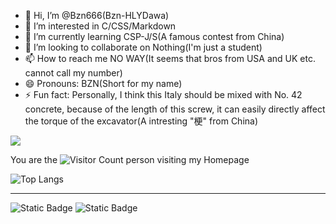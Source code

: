 - 👋 Hi, I’m @Bzn666(Bzn-HLYDawa)
- 👀 I’m interested in C/CSS/Markdown
- 🌱 I’m currently learning CSP-J/S(A famous contest from China)
- 💞️ I’m looking to collaborate on Nothing(I'm just a student)
- 📫 How to reach me NO WAY(It seems that bros from USA and UK etc. cannot call my number)
- 😄 Pronouns: BZN(Short for my name)
- ⚡ Fun fact: Personally, I think this Italy should be mixed with No. 42 concrete, because of the length of this screw, it can easily directly affect the torque of the excavator(A intresting "梗" from China)

![](https://github-readme-stats.vercel.app/api?username=BZN666&show_icons=true&theme=transparent)

You are the
![Visitor Count](https://profile-counter.glitch.me/bzn666/count.svg)
person visiting my Homepage

![Top Langs](https://github-readme-stats.vercel.app/api/top-langs/?username=bzn666&layout=compact&theme=tokyonight)


------------


![Static Badge](https://img.shields.io/badge/Luogu-%E8%8D%92%E6%B3%B7%E4%B8%80%E6%96%97-orange.svg)
![Static Badge](https://img.shields.io/badge/cnblog-%E9%BB%91%E5%AE%A2bzn%E9%85%B1-orange)






<!---
Bzn666/Bzn666 is a ✨ special ✨ repository because its `README.md` (this file) appears on your GitHub profile.
You can click the Preview link to take a look at your changes.
--->
